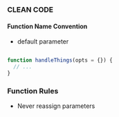 ### CLEAN CODE

#### Function Name Convention

- default parameter
```javascript

function handleThings(opts = {}) {
  // ...
}

```

### Function Rules

- Never reassign parameters
